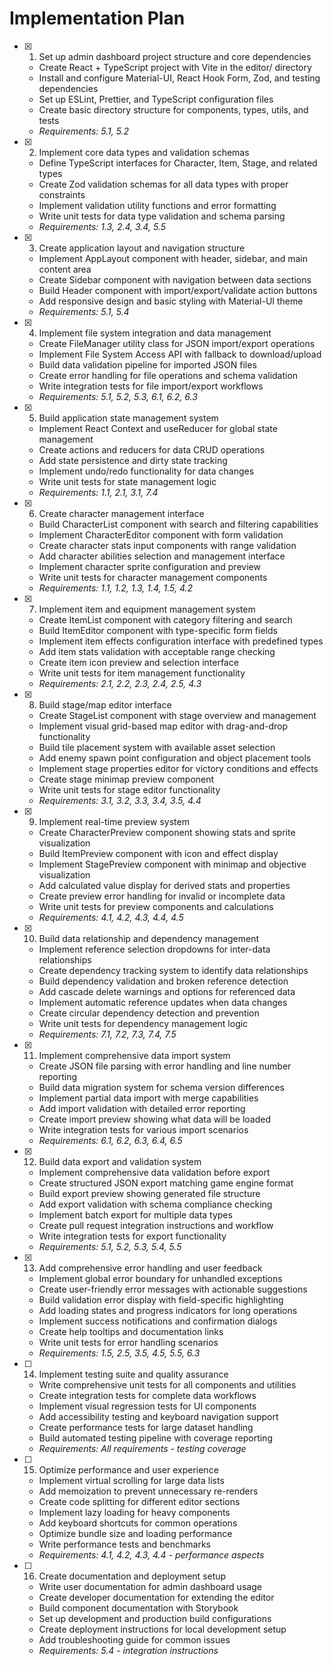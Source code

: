 # Implementation Plan

- [x] 1. Set up admin dashboard project structure and core dependencies
  - Create React + TypeScript project with Vite in the editor/ directory
  - Install and configure Material-UI, React Hook Form, Zod, and testing dependencies
  - Set up ESLint, Prettier, and TypeScript configuration files
  - Create basic directory structure for components, types, utils, and tests
  - _Requirements: 5.1, 5.2_

- [x] 2. Implement core data types and validation schemas
  - Define TypeScript interfaces for Character, Item, Stage, and related types
  - Create Zod validation schemas for all data types with proper constraints
  - Implement validation utility functions and error formatting
  - Write unit tests for data type validation and schema parsing
  - _Requirements: 1.3, 2.4, 3.4, 5.5_

- [x] 3. Create application layout and navigation structure
  - Implement AppLayout component with header, sidebar, and main content area
  - Create Sidebar component with navigation between data sections
  - Build Header component with import/export/validate action buttons
  - Add responsive design and basic styling with Material-UI theme
  - _Requirements: 5.1, 5.4_

- [x] 4. Implement file system integration and data management
  - Create FileManager utility class for JSON import/export operations
  - Implement File System Access API with fallback to download/upload
  - Build data validation pipeline for imported JSON files
  - Create error handling for file operations and schema validation
  - Write integration tests for file import/export workflows
  - _Requirements: 5.1, 5.2, 5.3, 6.1, 6.2, 6.3_

- [x] 5. Build application state management system
  - Implement React Context and useReducer for global state management
  - Create actions and reducers for data CRUD operations
  - Add state persistence and dirty state tracking
  - Implement undo/redo functionality for data changes
  - Write unit tests for state management logic
  - _Requirements: 1.1, 2.1, 3.1, 7.4_

- [x] 6. Create character management interface
  - Build CharacterList component with search and filtering capabilities
  - Implement CharacterEditor component with form validation
  - Create character stats input components with range validation
  - Add character abilities selection and management interface
  - Implement character sprite configuration and preview
  - Write unit tests for character management components
  - _Requirements: 1.1, 1.2, 1.3, 1.4, 1.5, 4.2_

- [x] 7. Implement item and equipment management system
  - Create ItemList component with category filtering and search
  - Build ItemEditor component with type-specific form fields
  - Implement item effects configuration interface with predefined types
  - Add item stats validation with acceptable range checking
  - Create item icon preview and selection interface
  - Write unit tests for item management functionality
  - _Requirements: 2.1, 2.2, 2.3, 2.4, 2.5, 4.3_

- [x] 8. Build stage/map editor interface
  - Create StageList component with stage overview and management
  - Implement visual grid-based map editor with drag-and-drop functionality
  - Build tile placement system with available asset selection
  - Add enemy spawn point configuration and object placement tools
  - Implement stage properties editor for victory conditions and effects
  - Create stage minimap preview component
  - Write unit tests for stage editor functionality
  - _Requirements: 3.1, 3.2, 3.3, 3.4, 3.5, 4.4_

- [x] 9. Implement real-time preview system
  - Create CharacterPreview component showing stats and sprite visualization
  - Build ItemPreview component with icon and effect display
  - Implement StagePreview component with minimap and objective visualization
  - Add calculated value display for derived stats and properties
  - Create preview error handling for invalid or incomplete data
  - Write unit tests for preview components and calculations
  - _Requirements: 4.1, 4.2, 4.3, 4.4, 4.5_

- [x] 10. Build data relationship and dependency management
  - Implement reference selection dropdowns for inter-data relationships
  - Create dependency tracking system to identify data relationships
  - Build dependency validation and broken reference detection
  - Add cascade delete warnings and options for referenced data
  - Implement automatic reference updates when data changes
  - Create circular dependency detection and prevention
  - Write unit tests for dependency management logic
  - _Requirements: 7.1, 7.2, 7.3, 7.4, 7.5_

- [x] 11. Implement comprehensive data import system
  - Create JSON file parsing with error handling and line number reporting
  - Build data migration system for schema version differences
  - Implement partial data import with merge capabilities
  - Add import validation with detailed error reporting
  - Create import preview showing what data will be loaded
  - Write integration tests for various import scenarios
  - _Requirements: 6.1, 6.2, 6.3, 6.4, 6.5_

- [x] 12. Build data export and validation system
  - Implement comprehensive data validation before export
  - Create structured JSON export matching game engine format
  - Build export preview showing generated file structure
  - Add export validation with schema compliance checking
  - Implement batch export for multiple data types
  - Create pull request integration instructions and workflow
  - Write integration tests for export functionality
  - _Requirements: 5.1, 5.2, 5.3, 5.4, 5.5_

- [x] 13. Add comprehensive error handling and user feedback
  - Implement global error boundary for unhandled exceptions
  - Create user-friendly error messages with actionable suggestions
  - Build validation error display with field-specific highlighting
  - Add loading states and progress indicators for long operations
  - Implement success notifications and confirmation dialogs
  - Create help tooltips and documentation links
  - Write unit tests for error handling scenarios
  - _Requirements: 1.5, 2.5, 3.5, 4.5, 5.5, 6.3_

- [ ] 14. Implement testing suite and quality assurance
  - Write comprehensive unit tests for all components and utilities
  - Create integration tests for complete data workflows
  - Implement visual regression tests for UI components
  - Add accessibility testing and keyboard navigation support
  - Create performance tests for large dataset handling
  - Build automated testing pipeline with coverage reporting
  - _Requirements: All requirements - testing coverage_

- [ ] 15. Optimize performance and user experience
  - Implement virtual scrolling for large data lists
  - Add memoization to prevent unnecessary re-renders
  - Create code splitting for different editor sections
  - Implement lazy loading for heavy components
  - Add keyboard shortcuts for common operations
  - Optimize bundle size and loading performance
  - Write performance tests and benchmarks
  - _Requirements: 4.1, 4.2, 4.3, 4.4 - performance aspects_

- [ ] 16. Create documentation and deployment setup
  - Write user documentation for admin dashboard usage
  - Create developer documentation for extending the editor
  - Build component documentation with Storybook
  - Set up development and production build configurations
  - Create deployment instructions for local development setup
  - Add troubleshooting guide for common issues
  - _Requirements: 5.4 - integration instructions_
